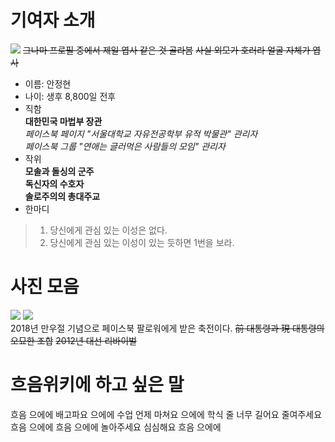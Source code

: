 # 기여자 소개

![](../Images/AJH/Profile.png)
~~그나마 프로필 중에서 제일 엽사 같은 것 골라봄~~ ~~사실 외모가 호러라 얼굴 자체가 엽사~~  
- 이름: 안정현
- 나이: 생후 8,800일 전후
- 직함  
__대한민국 마법부 장관__  
_페이스북 페이지 "서울대학교 자유전공학부 유적 박물관" 관리자_  
_페이스북 그룹 "연애는 글러먹은 사람들의 모임" 관리자_  
- 작위  
__모솔과 돌싱의 군주__  
__독신자의 수호자__  
__솔로주의의 총대주교__  
- 한마디
> 1) 당신에게 관심 있는 이성은 없다.
> 2) 당신에게 관심 있는 이성이 있는 듯하면 1번을 보라.

# 사진 모음

![](../Images/AJH/AprilFool_1.png)
![](../Images/AJH/AprilFool_2.png)  
2018년 만우절 기념으로 페이스북 팔로워에게 받은 축전이다. ~~前 대통령과 現 대통령의 오묘한 조합~~ ~~2012년 대선 리바이벌~~

# 흐음위키에 하고 싶은 말

흐음 으에에 배고파요 으에에 수업 언제 마쳐요 으에에 학식 줄 너무 길어요 줄여주세요  
흐음 으에에 흐음 으에에 놀아주세요 심심해요 흐음 으에에
